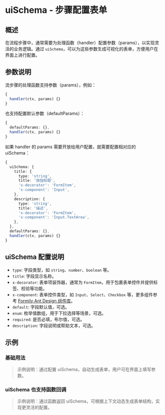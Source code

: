 # uiSchema - 步骤配置表单

## 概述

在流程步骤中，通常需要为处理函数（handler）配置参数（params），以实现灵活的业务逻辑。通过 `uiSchema`，可以为这些参数生成可视化的表单，方便用户在界面上进行配置。

## 参数说明

流步骤的处理函数支持参数（params），例如：

```ts
{
  handler(ctx, params) {}
}
```

也支持配置默认参数（defaultParams）：

```ts
{
  defaultParams: {},
  handler(ctx, params) {}
}
```

如果 handler 的 params 需要开放给用户配置，就需要配置相对应的 uiSchema：

```ts
{
  uiSchema: {
    title: {
      type: 'string',
      title: '按钮标题',
      'x-decorator': 'FormItem',
      'x-component': 'Input',
    },
    description: {
      type: 'string',
      title: '描述',
      'x-decorator': 'FormItem',
      'x-component': 'Input.TextArea',
    },
  },
  defaultParams: {},
  handler(ctx, params) {}
}
```

## uiSchema 配置说明

- `type`: 字段类型，如 `string`、`number`、`boolean` 等。
- `title`: 字段显示名称。
- `x-decorator`: 表单项装饰器，通常为 `FormItem`，用于包裹表单控件并提供标签、校验等功能。
- `x-component`: 表单控件类型，如 `Input`、`Select`、`Checkbox` 等，更多组件参考 [Formily Ant Design 组件库](https://antd5.formilyjs.org/components)。
- `default`: 字段默认值，可选。
- `enum`: 枚举值数组，用于下拉选择等场景，可选。
- `required`: 是否必填，布尔值，可选。
- `description`: 字段说明或帮助文本，可选。

## 示例

### 基础用法

<code src="./index.tsx"></code>

> 示例说明：通过配置 uiSchema，自动生成表单，用户可在界面上填写参数。

### uiSchema 也支持函数回调

<code src="./callback.tsx"></code>

> 示例说明：通过函数返回 uiSchema，可根据上下文动态生成表单结构，实现更灵活的配置。
